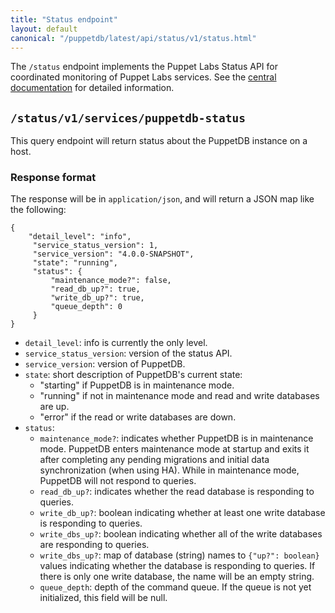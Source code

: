 ```yaml
---
title: "Status endpoint"
layout: default
canonical: "/puppetdb/latest/api/status/v1/status.html"
---
```


[curl]: ../curl.html#using-curl-from-localhost-non-sslhttp
[status-api]: {{pe}}/status_api.html

The `/status` endpoint implements the Puppet Labs Status API for coordinated
monitoring of Puppet Labs services. See the [central documentation][status-api]
for detailed information.

## `/status/v1/services/puppetdb-status`

This query endpoint will return status about the PuppetDB instance on a host.

### Response format

The response will be in `application/json`, and will return a JSON map like the
following:

    {
        "detail_level": "info",
         "service_status_version": 1,
         "service_version": "4.0.0-SNAPSHOT",
         "state": "running",
         "status": {
             "maintenance_mode?": false,
             "read_db_up?": true,
             "write_db_up?": true,
             "queue_depth": 0
         }
    }

* `detail_level`: info is currently the only level.
* `service_status_version`: version of the status API.
* `service_version`: version of PuppetDB.
* `state`: short description of PuppetDB's current state:
    * "starting" if PuppetDB is in maintenance mode.
    * "running" if not in maintenance mode and read and write databases are up.
    * "error" if the read or write databases are down.
* `status`:
    * `maintenance_mode?`: indicates whether PuppetDB is in maintenance mode.
    PuppetDB enters maintenance mode at startup and exits it after completing any
    pending migrations and initial data synchronization (when using HA).
    While in maintenance mode, PuppetDB will not respond to queries.
    * `read_db_up?`: indicates whether the read database is responding to queries.
    * `write_db_up?`: boolean indicating whether at least one write
      database is responding to queries.
    * `write_dbs_up?`: boolean indicating whether all of the write
      databases are responding to queries.
    * `write_dbs_up?`: map of database (string) names to `{"up?":
      boolean}` values indicating whether the database is responding
      to queries.  If there is only one write database, the name will
      be an empty string.
    * `queue_depth`: depth of the command queue. If the queue is not yet
      initialized, this field will be null.
